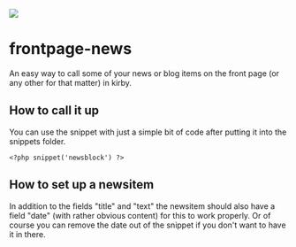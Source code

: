 ![]({{site.baseurl}}/https://styleci.io/repos/18986825/shield?branch=master)

frontpage-news
==============

An easy way to call some of your news or blog items on the front page (or any other for that matter) in kirby.

## How to call it up

You can use the snippet with just a simple bit of code after putting it into the snippets folder.

```
<?php snippet('newsblock') ?>
```
## How to set up a newsitem

In addition to the fields "title" and "text" the newsitem should also have a field "date" (with rather obvious content) for this to work properly. Or of course you can remove the date out of the snippet if you don't want to have it in there.
